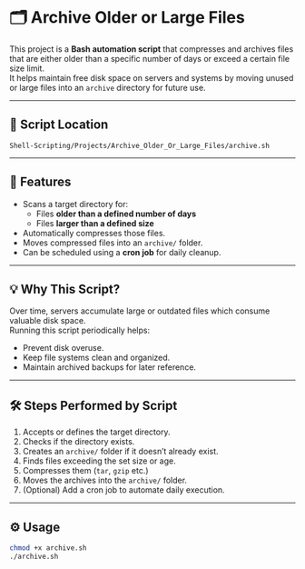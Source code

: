 # 🗂️ Archive Older or Large Files

This project is a **Bash automation script** that compresses and archives files that are either older than a specific number of days or exceed a certain file size limit.  
It helps maintain free disk space on servers and systems by moving unused or large files into an `archive` directory for future use.

---

## 📌 Script Location
`Shell-Scripting/Projects/Archive_Older_Or_Large_Files/archive.sh`

---

## 🚀 Features
- Scans a target directory for:
  - Files **older than a defined number of days**
  - Files **larger than a defined size**
- Automatically compresses those files.
- Moves compressed files into an `archive/` folder.
- Can be scheduled using a **cron job** for daily cleanup.

---

## 💡 Why This Script?
Over time, servers accumulate large or outdated files which consume valuable disk space.  
Running this script periodically helps:
- Prevent disk overuse.
- Keep file systems clean and organized.
- Maintain archived backups for later reference.

---

## 🛠️ Steps Performed by Script
1. Accepts or defines the target directory.
2. Checks if the directory exists.
3. Creates an `archive/` folder if it doesn’t already exist.
4. Finds files exceeding the set size or age.
5. Compresses them (`tar`, `gzip` etc.)
6. Moves the archives into the `archive/` folder.
7. (Optional) Add a cron job to automate daily execution.

---

## ⚙️ Usage
```bash
chmod +x archive.sh
./archive.sh

